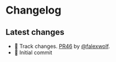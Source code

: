 # Changelog

## Latest changes

- :construction_worker: Track changes. [PR46](https://github.com/laminlabs/bionty/pull/46) by [@falexwolf](https://github.com/falexwolf).
- 🎉 Initial commit
